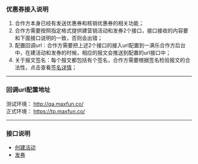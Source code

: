 ### 优惠券接入说明 
 1. 合作方本身已经有发送优惠券和核销优惠券的相关功能；
 2. 合作方需要按照指定格式提供建营销活动和发券2个接口，接口接收的内容要和下面接口说明的一致，否则会出错；
 3. 配置回调url：合作方需要把上述2个接口的接入url配置到一满乐合作方后台中，在建活动和发券的时候，相应的报文会推送到配置的url接口中；
 4. 关于报文签名：每个报文都包括有个签名，合作方需要根据签名检验报文的合法性，点击查看<a href=''>签名详情</a>；
 
---
### 回调url配置地址

 测试环境： http://qa.maxfun.co/   
 正式环境： https://tp.maxfun.co/

---
### 接口说明
  * [创建活动](https://github.com/maxfunapi/api/blob/master/docs/create_campaign.md)
  * [发券](https://github.com/maxfunapi/api/blob/master/docs/send_coupon.md)
